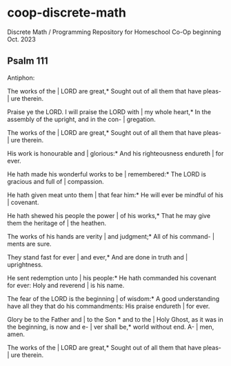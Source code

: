 # coop-discrete-math
Discrete Math / Programming Repository for Homeschool Co-Op beginning Oct. 2023

## Psalm 111

Antiphon:

The works of the | LORD are great,*
  Sought out of all them that have pleas- | ure therein.

Praise ye the LORD. I will praise the LORD with | my whole heart,*
  In the assembly of the upright, and in the con- | gregation.

The works of the | LORD are great,*
  Sought out of all them that have pleas- | ure therein.

His work is honourable and | glorious:*
  And his righteousness endureth | for ever.

He hath made his wonderful works to be | remembered:*
  The LORD is gracious and full of | compassion.

He hath given meat unto them | that fear him:*
  He will ever be mindful of his | covenant.

He hath shewed his people the power | of his works,*
  That he may give them the heritage of | the heathen.

The works of his hands are verity | and judgment;*
  All of his command- | ments are sure.

They stand fast for ever | and ever,*
  And are done in truth and | uprightness.

He sent redemption unto | his people:*
  He hath commanded his covenant for ever: Holy and reverend | is his name.

The fear of the LORD is the beginning | of wisdom:*
  A good understanding have all they that do his commandments: His praise endureth | for ever.

Glory be to the Father and | to the Son *
  and to the | Holy Ghost,
as it was in the beginning,
  is now and e- | ver shall be,*
  world without end.
  A- | men, amen.

The works of the | LORD are great,*
  Sought out of all them that have pleas- | ure therein.

